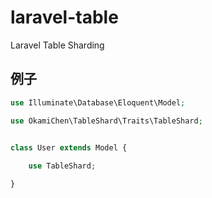 # laravel-table
Laravel Table Sharding

## 例子

```php
use Illuminate\Database\Eloquent\Model;

use OkamiChen\TableShard\Traits\TableShard;


class User extends Model {
    
    use TableShard;

}
```